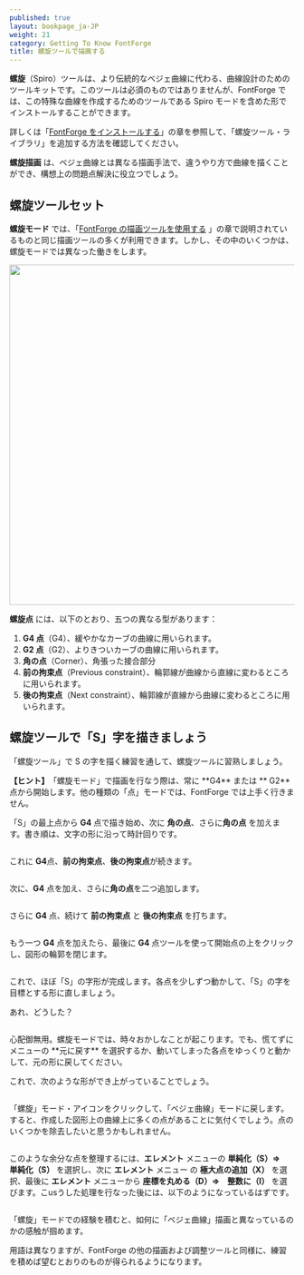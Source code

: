 ```yaml
---
published: true
layout: bookpage_ja-JP
weight: 21
category: Getting To Know FontForge
title: 螺旋ツールで描画する
---
```


**螺旋**（Spiro）ツールは、より伝統的なベジェ曲線に代わる、曲線設計のためのツールキットです。このツールは必須のものではありませんが、FontForge では、この特殊な曲線を作成するためのツールである Spiro モードを含めた形でインストールすることができます。

詳しくは「[FontForge をインストールする]」の章を参照して、「螺旋ツール・ライブラリ」を追加する方法を確認してください。

**螺旋描画** は、ベジェ曲線とは異なる描画手法で、違うやり方で曲線を描くことができ、構想上の問題点解決に役立つでしょう。

## 螺旋ツールセット

**螺旋モード** では、「[FontForge の描画ツールを使用する] 」の章で説明されているものと同じ描画ツールの多くが利用できます。しかし、その中のいくつかは、螺旋モードでは異なった働きをします。

<img src="../en-US/images/spiro_tools_labels.png" alt width="600">

**螺旋点** には、以下のとおり、五つの異なる型があります：

1. **G4 点**（G4）、緩やかなカーブの曲線に用いられます。
2. **G2 点**（G2）、よりきついカーブの曲線に用いられます。
3. **角の点**（Corner）、角張った接合部分
4. **前の拘束点**（Previous constraint）、輪郭線が曲線から直線に変わるところに用いられます。
5. **後の拘束点**（Next constraint）、輪郭線が直線から曲線に変わるところに用いられます。

## 螺旋ツールで「S」字を描きましょう

「螺旋ツール」で S の字を描く練習を通して、螺旋ツールに習熟しましょう。

<p class="note"><b>【ヒント】</b>　「螺旋モード」で描画を行なう際は、常に **G4** または ** G2** 点から開始します。他の種類の「点」モードでは、FontForge では上手く行きません。</p>

「S」の最上点から **G4** 点で描き始め、次に **角の点**、さらに**角の点** を加えます。書き順は、文字の形に沿って時計回りです。

<img src="../en-US/images/S%20at%2083%20from%20Untitled1%20-_023.png" alt>

これに **G4**点、**前の拘束点**、**後の拘束点**が続きます。

<img src="../en-US/images/S%20at%2083%20from%20Untitled1%20-_022.png" alt>

次に、**G4** 点を加え、さらに**角の点**を二つ追加します。

<img src="../en-US/images/S%20at%2083%20from%20Untitled1%20-_024.png" alt>

さらに **G4** 点、続けて **前の拘束点** と **後の拘束点** を打ちます。

<img src="../en-US/images/S%20at%2083%20from%20Untitled1%20-_025.png" alt>

もう一つ **G4** 点を加えたら、最後に **G4** 点ツールを使って開始点の上をクリックし、図形の輪郭を閉じます。

<img src="../en-US/images/S%20at%2083%20from%20Untitled1%20-_026.png" alt>

これで、ほぼ「S」の字形が完成します。各点を少しずつ動かして、「S」の字を目標とする形に直しましょう。

<div class="warn"><p>あれ、どうした？</p>

<img src="../en-US/images/S%20at%2083%20from%20Untitled1%20-_032.png" alt>

<p>心配御無用。螺旋モードでは、時々おかしなことが起こります。でも、慌てずにメニューの **元に戻す** を選択するか、動いてしまった各点をゆっくりと動かして、元の形に戻してください。</p></div>

これで、次のような形ができ上がっていることでしょう。

<img src="../en-US/images/S%20at%2083%20from%20Untitled1%20-_028.png" alt>

「螺旋」モード・アイコンをクリックして、「ベジェ曲線」モードに戻します。すると、作成した図形上の曲線上に多くの点があることに気付くでしょう。点のいくつかを除去したいと思うかもしれません。

<img src="../en-US/images/S%20at%2083%20from%20Untitled1%20-_031.png" alt>

このような余分な点を整理するには、**エレメント** メニューの **単純化（S）⇒　単純化（S）** を選択し、次に **エレメント** メニュー の **極大点の追加（X）** を選択、最後に **エレメント** メニューから **座標を丸める（D）⇒　整数に（I）** を選びます。こusうした処理を行なった後には、以下のようになっているはずです。

<img src="../en-US/images/S%20at%2083%20from%20Untitled1%20-_029.png" alt>

「螺旋」モードでの経験を積むと、如何に「ベジェ曲線」描画と異なっているのかの感触が掴めます。

用語は異なりますが、FontForge の他の描画および調整ツールと同様に、練習を積めば望むとおりのものが得られるようになります。

[FontForge をインストールする]: Installing_Fontforge.md
[FontForge の描画ツールを使用する]: Using_the_Fontforge_Drawing_Tools.md
